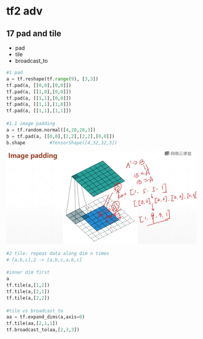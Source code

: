 # tf2 adv
## 17 pad and tile

* pad
* tile
* broadcast_to

```py
#1 pad
a = tf.reshape(tf.range(9), [3,3])
tf.pad(a, [[0,0],[0,0]])
tf.pad(a, [[1,0],[0,0]])
tf.pad(a, [[1,1],[0,0]])
tf.pad(a, [[1,1],[1,0]])
tf.pad(a, [[1,1],[1,1]])

#1.1 image padding
a = tf.random.normal([4,28,28,3])
b = tf.pad(a, [[0,0],[2,2],[2,2],[0,0]])
b.shape         #TensorShape([4,32,32,3])
```
![](imagePadding.png)

  
```py
#2 tile: repeat data along dim n times
# [a,b,c],2 -> [a,b,c,a,b,c]

#inner dim first
a
tf.tile(a,[1,2])
tf.tile(a,[2,1])
tf.tile(a,[2,2])

#tile vs broadcast_to
aa = tf.expand_dims(a,axis=0)
tf.tile(aa,[2,1,1])
tf.broadcast_to(aa,[2,3,3])

```

